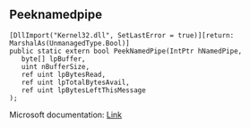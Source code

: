 ## Peeknamedpipe

```
[DllImport("Kernel32.dll", SetLastError = true)][return: MarshalAs(UnmanagedType.Bool)]
public static extern bool PeekNamedPipe(IntPtr hNamedPipe,
   byte[] lpBuffer,
   uint nBufferSize,
   ref uint lpBytesRead,
   ref uint lpTotalBytesAvail,
   ref uint lpBytesLeftThisMessage
);
```

Microsoft documentation: [Link](https://docs.microsoft.com/en-us/windows/win32/api/namedpipeapi/nf-namedpipeapi-peeknamedpipe)
